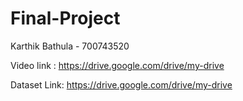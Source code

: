# Final-Project

Karthik Bathula - 700743520

Video link : https://drive.google.com/drive/my-drive

Dataset Link: https://drive.google.com/drive/my-drive
